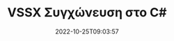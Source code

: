 ---
############################# Static ############################
layout: "auto-gen-merge"
date: 2022-10-25T09:03:57
draft: false
otherformats: dotx epub html mht mhtml odp ods odt one otp ott pdf pps ppsx ppt pptx

############################# Head ############################
head_title: "Συγχώνευση αρχείων VSSX στο C# | VSSX Συγχώνευση"
head_description: "Συγχωνεύστε πολλά αρχεία VSSX σε ένα μόνο αρχείο χρησιμοποιώντας το API συγχώνευσης εγγράφων C# .NET. Συγχώνευση συγκεκριμένων σελίδων ή περιοχών σελίδων από διάφορα έγγραφα σε ένα μόνο έγγραφο."

############################# Header ############################
title: "VSSX Συγχώνευση στο C#"
description: "Συγχώνευση VSSX με μερικές γραμμές κώδικα .NET."
bg_image: "https://cms.admin.containerize.com/templates/aspose/App_Themes/V3/images/bg/header1.png"
bg_overlay: false
button:
    enable: true
    icon: "fas fa-arrow-down"
    label: "Κατεβάστε δωρεάν δοκιμή"
    link: "https://downloads.groupdocs.com/merger/net"

############################# SubMenu ############################
submenu:
    enable: true

    left:
        img_alt: "GroupDocs.Merger for .NET"
        image: "https://cms.admin.containerize.com/templates/groupdocs/images/product-logos/90x90-noborder/groupdocs-merger-net.png"
        product: "GroupDocs.Merger"
        platform: ".NET"

    middle:
        button:

            # button loop
            - link: "https://apireference.groupdocs.com/merger/net"
              text: "Αναφορά API"

            # button loop
            - link: "https://github.com/groupdocs-merger"
              text: "Παραδείγματα κώδικα"

            # button loop
            - link: "https://products.groupdocs.app/merger/family"
              text: "Live Demos"

            # button loop
            - link: "https://purchase.groupdocs.com/pricing/merger/net"
              text: "Τιμολόγηση"

    right:
        link_download: "https://downloads.groupdocs.com/merger"
        link_learn: "https://docs.groupdocs.com/merger/net"
        link_buy: "https://purchase.groupdocs.com"

############################# About ############################
about:
    enable: true
    title: "Σχετικά με το API GroupDocs.Merger for .NET"
    content: |
        Το [GroupDocs.Merger for .NET](/el/merger/net/) παρέχει μια βολική λύση για τη συγχώνευση πολλαπλών PDF, Microsoft Office (Word, Excel, PowerPoint, OneNote), OpenDocument, HTML, εικόνων και πολλά άλλα έγγραφα σε ένα μόνο αρχείο σε εφαρμογές .NET. Το GroupDocs.Merger θα σας εξοικονομήσει πολλή προσπάθεια, καθώς σας επιτρέπεται να συγχωνεύετε VSSX έγγραφα - δεν χρειάζεται να εγκαταστήσετε λογισμικό τρίτου κατασκευαστή, εφαρμογές επιτραπέζιου υπολογιστή ή προσθήκες. Τώρα είναι περιττό να σπαταλάτε το χρόνο σας και να συγχωνεύετε αρχεία με μη αυτόματο τρόπο! Η αποστολή του GroupDocs είναι να παρέχει την καλύτερη ποιότητα και να απλοποιεί τις ροές εργασίας επεξεργασίας εγγράφων.
        
        Το GroupDocs.Merger API είναι μια σωστή επιλογή για εταιρικές λύσεις που χρειάζονται δυνατότητες συγχώνευσης αρχείων. Αυτά τα API υποστηρίζονται καλά σε όλα τα μεγάλα λειτουργικά συστήματα και πλατφόρμες, συμπεριλαμβανομένου του .NET Framework, .NET Standard, .NET Core, Mono.

############################# Steps ############################
steps:
    enable: true
    title_left: "Πώς να συγχωνεύσετε πολλά αρχεία VSSX"
    content_left: |
        [GroupDocs.Merger for .NET](/el/merger/net/) διευκολύνει τους προγραμματιστές του .NET να συγχωνεύσουν δύο ή περισσότερα αρχεία VSSX στις εφαρμογές τους εφαρμόζοντας ένα λίγα εύκολα βήματα.
        
        * Δημιουργήστε νέα παρουσία του **Merger** και περάστε τη διαδρομή του εγγράφου προέλευσης ως παράμετρο κατασκευής.
        * Καλέστε **Join** της τάξης **Merger** και περάστε τη δεύτερη διαδρομή εγγράφου προέλευσης.
        * Καλέστε **Save** της τάξης **Merger** για να αποθηκεύσετε το συγχωνευμένο έγγραφο.

    title_right: "Απαιτήσεις συστήματος"
    content_right: |
        Τα API GroupDocs.Merger for .NET υποστηρίζονται σε όλες τις μεγάλες πλατφόρμες και λειτουργικά συστήματα. Πριν εκτελέσετε τον παρακάτω κώδικα, βεβαιωθείτε ότι έχετε εγκαταστήσει τις ακόλουθες προϋποθέσεις στο σύστημά σας.

        * Λειτουργικά συστήματα: Microsoft Windows, Linux, MacOS
        * Περιβάλλοντα Ανάπτυξης: Visual Studio, Xamarin, MonoDevelop
        * πλαίσια: .NET Framework, .NET Standard, .NET Core, Mono
        * Κατεβάστε την πιο πρόσφατη έκδοση του GroupDocs.Merger for .NET από το [NuGet](https://www.nuget.org/packages/groupdocs.merger)
         
    code: |
     {{% merger/additional-styles %}}
     {{< merger/code-merger title="Πώς να συγχωνεύσετε αρχεία VSSX χρησιμοποιώντας παράδειγμα κώδικα C#">}}

        ```csharp    
        // Συγχώνευση αρχείων VSSX χρησιμοποιώντας το GroupDocs.Merger API
        // Άμεση συγχώνευση με το έγγραφο εισαγωγής VSSX
        using (Merger merger = new Merger("input1.vssx"))
          {
            // Μέθοδος Call Join της παρουσίας κλάσης συγχώνευσης και διαβίβαση της δεύτερης διαδρομής εγγράφου προέλευσης
            merger.Join("input2.vssx");
    
            // Καλέστε τη μέθοδο Αποθήκευσης της παρουσίας κλάσης συγχώνευσης για να αποθηκεύσετε το συγχωνευμένο έγγραφο
            merger.Save("merged-file.vssx");
          }
        ```
     {{< /merger/code-merger >}}

############################# Demos ############################
demos:
    enable: true
    title: "Ζωντανές επιδείξεις - Διαδικτυακή εφαρμογή για συγχώνευση εγγράφων"
    content: |
       Συγχωνεύστε περισσότερα από ένα VSSX αρχεία αυτήν τη στιγμή, μεταβαίνοντας στον ιστότοπο [GroupDocs.Merger Live Demos](https://products.groupdocs.app/merger/vssx).
       Η ζωντανή επίδειξη έχει τα ακόλουθα πλεονεκτήματα.
        
############################# About Formats ############################
about_formats:
    enable: true

############################# More Formats ############################
more_formats:
    enable: true
    title: "Συγχώνευση άλλων μορφών εγγράφων"
    content: |
        Το API συγχώνευσης εγγράφων .NET για μορφές αρχείων και εικόνες. Συγχωνεύστε μερικές από τις δημοφιλείς μορφές εγγράφων όπως αναφέρεται παρακάτω.

############################# Back to top ###############################
back_to_top:
    enable: true
---
